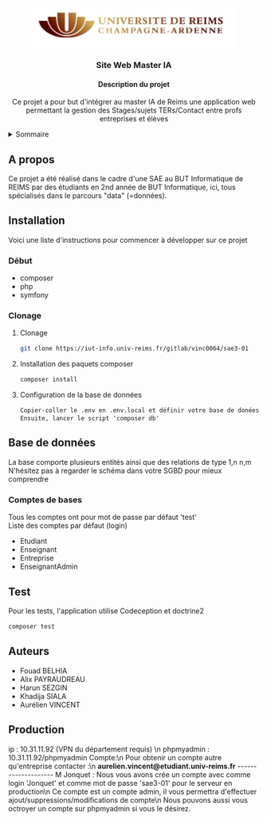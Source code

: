 <!-- Logo PROJET -->
<br />
<div align="center">
  <a href="https://github.com/github_username/repo_name">
    <img src="public/img/logo_urca.JPG" alt="Logo" width="412" height="80">
  </a>

<h3 align="center">Site Web Master IA</h3>

  <h4 align="center">
    Description du projet
  </h4>
<p>Ce projet a pour but d'intégrer au master IA de Reims une application web permettant la gestion des Stages/sujets TERs/Contact entre profs entreprises et élèves</p>
</div>


<!-- Sommaire -->
<details>
  <summary>Sommaire</summary>
  <ol>
    <li>
      <a href="#Apropos">A propos</a>
    </li>
    <li>
      <a href="#Installation">Installation</a>
      <ul>
        <li><a href="#Debut">Début</a></li>
        <li><a href="#Clonage">Clonage</a></li>
      </ul>
    </li>
    <li><a href="#Basededonnees">Base de données</a></li>
    <li><a href="#Tests">Test</a></li>
    <li><a href="#Auteurs">Auteurs</a></li>
  </ol>
</details>



<!-- A propos -->
<h2 id="Apropos"> A propos </h2>

Ce projet a été réalisé dans le cadre d'une SAE au BUT Informatique de REIMS par des étudiants en 2nd année de BUT Informatique, ici, tous spécialisés dans le parcours "data" (=données).

<h2 id="Installation"> Installation </h2>

Voici une liste d'instructions pour commencer à développer sur ce projet

<h3 id="Debut"> Début </h3>

* composer
* php
* symfony

<h3 id="Clonage"> Clonage </h3>

1. Clonage
   ```sh
   git clone https://iut-info.univ-reims.fr/gitlab/vinc0064/sae3-01
   ```
2. Installation des paquets composer
   ```sh
   composer install
   ```
3. Configuration de la base de données
   ```
   Copier-coller le .env en .env.local et définir votre base de donées
   Ensuite, lancer le script 'composer db'
   ```

   



<!-- Base de données -->
<h2 id="Basededonnees"> Base de données  </h2>
La base comporte plusieurs entités ainsi que des relations de type 1,n n,m
N'hésitez pas à regarder le schéma dans votre SGBD pour mieux comprendre
<h3>Comptes de bases</h3>
Tous les comptes ont pour mot de passe par défaut 'test'<br>
Liste des comptes par défaut (login)

* Etudiant
* Enseignant
* Entreprise
* EnseignantAdmin

<h2 id="Tests"> Test  </h2>
Pour les tests, l'application utilise Codeception et doctrine2

   ```sh
  composer test
   ```

<h2 id="Auteurs"> Auteurs  </h2>

* Fouad BELHIA
* Alix PAYRAUDREAU
* Harun SEZGIN
* Khadija SIALA
* Aurélien VINCENT

<h2>Production</h2>
ip : 10.31.11.92 (VPN du département requis) \n
phpmyadmin : 10.31.11.92/phpmyadmin
Compte:\n
Pour obtenir un compte autre qu'entreprise contacter :\n
<strong>aurelien.vincent@etudiant.univ-reims.fr</strong>
--------------------
M Jonquet :
Nous vous avons crée un compte avec comme login 'Jonquet' et comme mot de passe 'sae3-01' pour le serveur en production\n
Ce compte est un compte admin, il vous permettra d'effectuer ajout/suppressions/modifications de compte\n
Nous pouvons aussi vous octroyer un compte sur phpmyadmin si vous le désirez.




